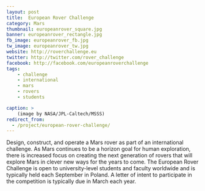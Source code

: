 ```yaml
---
layout: post
title:  European Rover Challenge
category: Mars
thumbnail: europeanrover_square.jpg
banner: europeanrover_rectangle.jpg
fb_image: europeanrover_fb.jpg
tw_image: europeanrover_tw.jpg
website: http://roverchallenge.eu
twitter: http://twitter.com/rover_challenge
facebook: http://facebook.com/europeanroverchallenge
tags:
    - challenge
    - international
    - mars
    - rovers
    - students

caption: >
    (image by NASA/JPL-Caltech/MSSS)
redirect_from:
  - /project/european-rover-challenge/
---
```

Design, construct, and operate a Mars rover as part of an international challenge. As Mars continues to be a horizon goal for human exploration, there is increased focus on creating the next generation of rovers that will explore Mars in clever new ways for the years to come. The European Rover Challenge is open to university-level students and faculty worldwide and is typically held each September in Poland. A letter of intent to participate in the competition is typically due in March each year.
